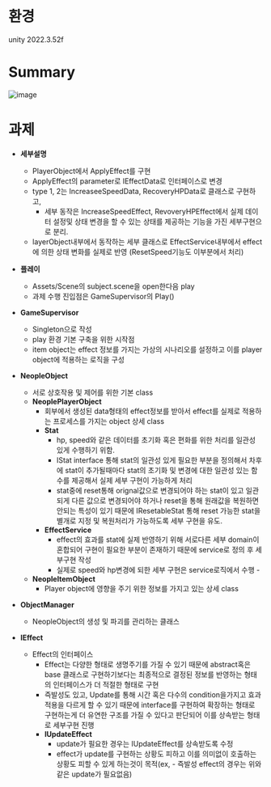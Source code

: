 환경
=
unity 2022.3.52f

Summary
=
![image](https://github.com/user-attachments/assets/1351539d-8812-4aab-b4e1-b36cd81390e3)


과제
=

- **세부설명**
  - PlayerObject에서 ApplyEffect를 구현
  - ApplyEffect의 parameter로 IEffectData로 인터페이스로 변경 
  - type 1, 2는 IncreaseeSpeedData, RecoveryHPData로 클래스로 구현하고,
    - 세부 동작은 IncreaseSpeedEffect, RevoveryHPEffect에서 실제 데이터 설정및 상태 변경을 할 수 있는 상태를 제공하는 기능을 가진 세부구현으로 분리.
  - layerObject내부에서 동작하는 세부 클래스로 EffectService내부에서 effect에 의한 상태 변화를 실제로 반영 (ResetSpeed기능도 이부분에서 처리)  

- **플레이**
  - Assets/Scene의 subject.scene을 open한다음 play
  - 과제 수행 진입점은 GameSupervisor의 Play()  

- **GameSupervisor**
  - Singleton으로 작성
  - play 환경 기본 구축을 위한 시작점
  - item object는 effect 정보를 가지는 가상의 시나리오를 설정하고 이를 player object에 적용하는 로직을 구성
- **NeopleObject**
  - 서로 상호작용 및 제어를 위한 기본 class
  - **NeoplePlayerObject**
    - 회부에서 생성된 data형태의 effect정보를 받아서 effect를 실제로 적용하는 프로세스를 가지는 object 상세 class
    - **Stat**
      - hp, speed와 같은 데이터를 초기화 혹은 편화를 위한 처리를 일관성 있게 수행하기 위함.
      - IStat interface 통해 stat의 일관성 있게 필요한 부분을 정의해서 차후에 stat이 추가될때마다 stat의 초기화 및 변경에 대한 일관성 있는 함수를 제공해서 실제 세부 구현이 가능하게 처리
      - stat중에 reset통해 orignal값으로 변경되어야 하는 stat이 있고 일관되게 다른 값으로 변경되어야 하거나 reset을 통해 원래값을 복원하면 안되는 특성이 있기 때문에 IResetableStat 통해 reset 가능한 stat을 별개로 지정 및 복원처리가 가능하도록 세부 구현을 유도.
    - **EffectService**
      - effect의 효과를 stat에 실제 반영하기 위해 서로다른 세부 domain이 혼합되어 구현이 필요한 부분이 존재하기 때문에 service로 정의 후 세부구현 작성
      - 실제로 speed와 hp변경에 되한 세부 구현은 service로직에서 수행        - 
  - **NeopleItemObject**
    - Player object에 영향을 주기 위한 정보를 가지고 있는 상세 class
- **ObjectManager**
  - NeopleObject의 생성 및 파괴를 관리하는 클래스
- **IEffect**
  - Effect의 인터페이스
    - Effect는 다양한 형태로 생명주기를 가질 수 있기 때문에 abstract혹은 base 클래스로 구현하기보다는 최종적으로 결정된 정보를 반영하는 형태의 인터페이스가 더 적절한 형태로 구현
    - 즉발성도 있고, Update를 통해 시간 혹은 다수의 condition을가지고 효과적용을 다르게 할 수 있기 때문에 interface를 구현하여 확장하는 형태로 구현하는게 더 유연한 구조를 가질 수 있다고 판단되어 이를 상속받는 형태로 세부구현 진행
    - **IUpdateEffect**
      - update가 필요한 경우는 IUpdateEffect를 상속받도록 수정
      - effect가 update를 구현하는 상황도 피하고 이를 의미없이 호출하는 상황도 피할 수 있게 하는것이 목적(ex, - 즉발성 effect의 경우는 위와같은 update가 필요없음)
      
